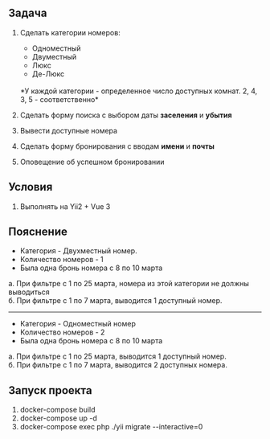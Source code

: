 ## Задача

1. Сделать категории номеров:
   * Одноместный
   * Двуместный
   * Люкс
   * Де-Люкс
   <br>
   *У каждой категории - определенное число доступных комнат. 2, 4, 3, 5 - соответственно*

2. Сделать форму поиска с выбором даты **заселения** и **убытия**
3. Вывести доступные номера
4. Сделать форму бронирования с вводам **имени** и **почты**
5. Оповещение об успешном бронировании

## Условия
1. Выполнять на Yii2 + Vue 3

## Пояснение

- Категория - Двухместный номер.
- Количество номеров - 1
- Была одна бронь номера с 8 по 10 марта

а. При фильтре с 1 по 25 марта, номера из этой категории не должны выводиться
<br>
б. При фильтре с 1 по 7 марта, выводится 1 доступный номер.

<hr>

- Категория - Одноместный номер
- Количество номеров - 2
- Была одна бронь номера с 8 по 10 марта

а. При фильтре с 1 по 25 марта, выводится 1 доступный номер.
<br>
б. При фильтре с 1 по 7 марта, выводится 2 доступных номера.


## Запуск проекта

1. docker-compose build
2. docker-compose up -d
3. docker-compose exec php ./yii migrate --interactive=0
